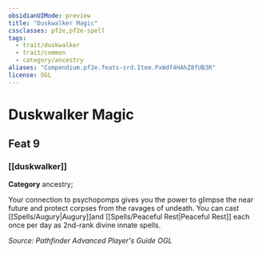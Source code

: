 ```yaml
---
obsidianUIMode: preview
title: "Duskwalker Magic"
cssclasses: pf2e,pf2e-spell
tags:
  - trait/duskwalker
  - trait/common
  - category/ancestry
aliases: "Compendium.pf2e.feats-srd.Item.PxWdf4HAhZ8fUB3R"
license: OGL
---
```

# Duskwalker Magic
## Feat 9
### [[duskwalker]]

**Category** ancestry; 




Your connection to psychopomps gives you the power to glimpse the near future and protect corpses from the ravages of undeath. You can cast [[Spells/Augury|Augury]]and [[Spells/Peaceful Rest|Peaceful Rest]] each once per day as 2nd-rank divine innate spells.

*Source: Pathfinder Advanced Player's Guide*
*OGL*